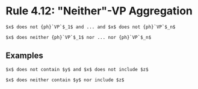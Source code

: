 Rule 4.12: "Neither"-VP Aggregation
===================================


```{rewrite-rule}
$x$ does not {ph}`VP`$_1$ and ... and $x$ does not {ph}`VP`$_n$

$x$ does neither {ph}`VP`$_1$ nor ... nor {ph}`VP`$_n$
```

Examples
--------

```{rewrite-rule}
$x$ does not contain $y$ and $x$ does not include $z$

$x$ does neither contain $y$ nor include $z$
```


